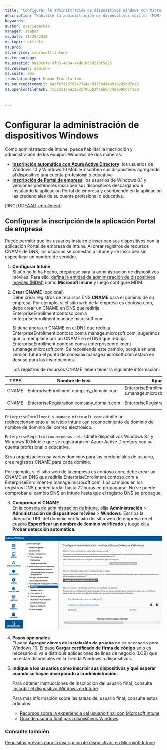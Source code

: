 ```yaml
---
title: "Configurar la administración de dispositivos Windows con Microsoft Intune | Microsoft Intune"
description: "Habilite la administración de dispositivos móviles (MDM) para PC con Windows, incluidos dispositivos Windows 10 con Microsoft Intune."
keywords: 
author: staciebarker
manager: stabar
ms.date: 11/29/2016
ms.topic: article
ms.prod: 
ms.service: microsoft-intune
ms.technology: 
ms.assetid: 9a18c0fe-9f03-4e84-a4d0-b63821bf5d25
ms.reviewer: damionw
ms.suite: ems
translationtype: Human Translation
ms.sourcegitcommit: 6adfb7375f9747f64e7037164f48918789bd7ee0
ms.openlocfilehash: 7c518c176e315cbf005b2fceb8d74de09bdcfa98


---
```


# <a name="set-up-windows-device-management"></a>Configurar la administración de dispositivos Windows

Como administrador de Intune, puede habilitar la inscripción y administración de los equipos Windows de dos maneras:

- **[Inscripción automática con Azure Active Directory](#azure-active-directory-enrollment)**: los usuarios de Windows 10 y Windows 10 Mobile inscriben sus dispositivos agregando al dispositivo una cuenta profesional o educativa
- **[Inscripción de Portal de empresa](#company-portal-app-enrollment)**: los usuarios de Windows 8.1 y versiones posteriores inscriben sus dispositivos descargando e instalando la aplicación Portal de empresa y escribiendo en la aplicación las credenciales de su cuenta profesional o educativa.

[!INCLUDE[AAD-enrollment](../includes/win10-automatic-enrollment-aad.md)]

## <a name="set-up-company-portal-app-enrollment"></a>Configurar la inscripción de la aplicación Portal de empresa
Puede permitir que los usuarios instalen e inscriban sus dispositivos con la aplicación Portal de empresa de Intune. Al crear registros de recursos CNAME de DNS, los usuarios se conectan a Intune y se inscriben sin especificar un nombre de servidor.

1. **Configurar Intune**<br>
Si aún no lo ha hecho, prepárese para la administración de dispositivos móviles. Para ello, [defina la entidad de administración de dispositivos móviles (MDM)](prerequisites-for-enrollment.md#step-2-set-mdm-authority) como **Microsoft Intune** y luego configure MDM.

2. **Crear CNAME** (opcional)<br>Debe crear registros de recursos DNS **CNAME** para el dominio de su empresa. Por ejemplo, si el sitio web de la empresa es contoso.com, debe crear un CNAME en DNS que redirija EnterpriseEnrollment.contoso.com a enterpriseenrollment.manage.microsoft.com.

    Si tiene ahora un CNAME en el DNS que redirija EnterpriseEnrollment.contoso.com a manage.microsoft.com, sugerimos que lo reemplace por un CNAME en el DNS que redirija EnterpriseEnrollment.contoso.com a enterpriseenrollment-s.manage.microsoft.com. Se recomienda este cambio, porque en una versión futura el punto de conexión manage.microsoft.com estará en desuso para las inscripciones.

    Los registros de recursos CNAME deben tener la siguiente información:

  |TYPE|Nombre de host|Apunta a|TTL|
  |--------|-------------|-------------|-------|
  |CNAME|EnterpriseEnrollment.company_domain.com|EnterpriseEnrollment-s.manage.microsoft.com |1 hora|
  |CNAME|EnterpriseRegistration.company_domain.com|EnterpriseRegistration.windows.net|1 hora|

  `EnterpriseEnrollment-s.manage.microsoft.com`: admite un redireccionamiento al servicio Intune con reconocimiento de dominio del nombre de dominio del correo electrónico.

  `EnterpriseRegistration.windows.net`: admite dispositivos Windows 8.1 y Windows 10 Mobile que se registrarán en Azure Active Directory con su cuenta profesional o educativa.

  Si su organización usa varios dominios para las credenciales de usuario, cree registros CNAME para cada dominio.

  Por ejemplo, si el sitio web de la empresa es contoso.com, debe crear un CNAME en DNS que redirija EnterpriseEnrollment.contoso.com a EnterpriseEnrollment-s.manage.microsoft.com. Los cambios en los registros DNS pueden tardar hasta 72 horas en propagarse. No se puede comprobar el cambio DNS en Intune hasta que el registro DNS se propague.

3.  **Comprobar el CNAME**<br>En la [consola de administración de Intune](http://manage.microsoft.com), elija **Administración** &gt; **Administración de dispositivos móviles** &gt; **Windows**. Escriba la dirección URL del dominio verificado del sitio web de empresa en el cuadro **Especificar un nombre de dominio verificado** y luego elija **Probar detección automática**.

  ![Cuadro de diálogo de administración de dispositivos Windows](../media/enroll-intune-winenr.png)

4.  **Pasos opcionales**<br>El paso **Agregar claves de instalación de prueba** no es necesario para Windows 10. El paso **Cargar certificado de firma de código** solo es necesario si va a distribuir aplicaciones de línea de negocio (LOB) que no están disponibles en la Tienda Windows a dispositivos.

6.  **Indique a los usuarios cómo inscribir sus dispositivos y qué esperar cuando se hayan incorporado a la administración.**

    Para obtener instrucciones de inscripción del usuario final, consulte [Inscribir el dispositivo Windows en Intune](../enduser/enroll-your-device-in-intune-windows.md).

    Para más información sobre las tareas del usuario final, consulte estos artículos:
      - [Recursos sobre la experiencia del usuario final con Microsoft Intune](what-to-tell-your-end-users-about-using-microsoft-intune.md)
      - [Guía de usuario final para dispositivos Windows](../enduser/using-your-windows-device-with-intune.md)

### <a name="see-also"></a>Consulte también
[Requisitos previos para la inscripción de dispositivos en Microsoft Intune](prerequisites-for-enrollment.md)



<!--HONumber=Dec16_HO2-->



